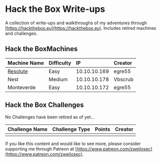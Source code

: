 # Hack the Box Write-ups

A collection of write-ups and walkthroughs of my adventures through [https://hackthebox.eu](https://hackthebox.eu). Includes retired machines and challenges.

## Hack the BoxMachines

| Machine Name | Difficulty | IP | Creator |
| :--- | :--- | :--- | :--- |
| [Resolute](resolute-write-up.md) | Easy | 10.10.10.169 | egre55 |
| Nest | Medium | 10.10.10.178 | Vbscrub |
| Monteverde | Easy | 10.10.10.172 | egre55 |

## Hack the Box Challenges

No Challenges have been retired as of yet...

| Challenge Name | Challenge Type | Points | Creator |
| :--- | :--- | :--- | :--- |
|  |  |  |  |

  
If you like this content and would like to see more, please consider supporting me through Patreon at [https://www.patreon.com/zweilosec](https://www.patreon.com/zweilosec).

